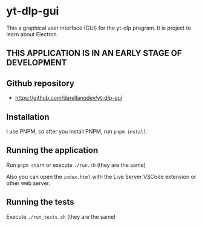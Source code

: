 # yt-dlp-gui

This a graphical user interface (GUI) for the yt-dlp program. It is project to learn about Electron.

## THIS APPLICATION IS IN AN EARLY STAGE OF DEVELOPMENT

## Github repository

- <https://github.com/darellanodev/yt-dlp-gui>

## Installation

I use PNPM, so after you install PNPM, run `pnpm install`

## Running the application

Run `pnpm start` or execute `./run.sh` (they are the same)

Also you can open the `index.html` with the Live Server VSCode extension or other web server.

## Running the tests

Execute `./run_tests.sh` (they are the same)
